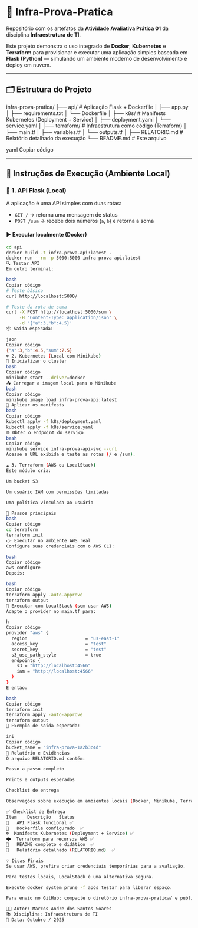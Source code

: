 # 🧩 Infra-Prova-Pratica

Repositório com os artefatos da **Atividade Avaliativa Prática 01** da disciplina **Infraestrutura de TI**.

Este projeto demonstra o uso integrado de **Docker**, **Kubernetes** e **Terraform** para provisionar e executar uma aplicação simples baseada em **Flask (Python)** — simulando um ambiente moderno de desenvolvimento e deploy em nuvem.

---

## 🗂️ Estrutura do Projeto

infra-prova-pratica/
├── api/ # Aplicação Flask + Dockerfile
│ ├── app.py
│ ├── requirements.txt
│ └── Dockerfile
│
├── k8s/ # Manifests Kubernetes (Deployment + Service)
│ ├── deployment.yaml
│ └── service.yaml
│
├── terraform/ # Infraestrutura como código (Terraform)
│ ├── main.tf
│ ├── variables.tf
│ └── outputs.tf
│
├── RELATORIO.md # Relatório detalhado da execução
└── README.md # Este arquivo

yaml
Copiar código

---

## 🚀 Instruções de Execução (Ambiente Local)

### 🐍 1. API Flask (Local)

A aplicação é uma API simples com duas rotas:
- `GET /` → retorna uma mensagem de status  
- `POST /sum` → recebe dois números (`a`, `b`) e retorna a soma

#### ▶️ Executar localmente (Docker)

```bash
cd api
docker build -t infra-prova-api:latest .
docker run --rm -p 5000:5000 infra-prova-api:latest
🔍 Testar API
Em outro terminal:

bash
Copiar código
# Teste básico
curl http://localhost:5000/

# Teste da rota de soma
curl -X POST http://localhost:5000/sum \
     -H "Content-Type: application/json" \
     -d '{"a":3,"b":4.5}'
📦 Saída esperada:

json
Copiar código
{"a":3,"b":4.5,"sum":7.5}
☸️ 2. Kubernetes (Local com Minikube)
🔧 Inicializar o cluster
bash
Copiar código
minikube start --driver=docker
📤 Carregar a imagem local para o Minikube
bash
Copiar código
minikube image load infra-prova-api:latest
📜 Aplicar os manifests
bash
Copiar código
kubectl apply -f k8s/deployment.yaml
kubectl apply -f k8s/service.yaml
🌐 Obter o endpoint do serviço
bash
Copiar código
minikube service infra-prova-api-svc --url
Acesse a URL exibida e teste as rotas (/ e /sum).

☁️ 3. Terraform (AWS ou LocalStack)
Este módulo cria:

Um bucket S3

Um usuário IAM com permissões limitadas

Uma política vinculada ao usuário

🧭 Passos principais
bash
Copiar código
cd terraform
terraform init
👉 Executar no ambiente AWS real
Configure suas credenciais com o AWS CLI:

bash
Copiar código
aws configure
Depois:

bash
Copiar código
terraform apply -auto-approve
terraform output
🧱 Executar com LocalStack (sem usar AWS)
Adapte o provider no main.tf para:

h
Copiar código
provider "aws" {
  region                      = "us-east-1"
  access_key                  = "test"
  secret_key                  = "test"
  s3_use_path_style           = true
  endpoints {
    s3 = "http://localhost:4566"
    iam = "http://localhost:4566"
  }
}
E então:

bash
Copiar código
terraform init
terraform apply -auto-approve
terraform output
📄 Exemplo de saída esperada:

ini
Copiar código
bucket_name = "infra-prova-1a2b3c4d"
🧾 Relatório e Evidências
O arquivo RELATORIO.md contém:

Passo a passo completo

Prints e outputs esperados

Checklist de entrega

Observações sobre execução em ambientes locais (Docker, Minikube, Terraform)

✅ Checklist de Entrega
Item	Descrição	Status
🧠	API Flask funcional	✅
🐳	Dockerfile configurado	✅
☸️	Manifests Kubernetes (Deployment + Service)	✅
🌩️	Terraform para recursos AWS	✅
📘	README completo e didático	✅
🧾	Relatório detalhado (RELATORIO.md)	✅

💡 Dicas Finais
Se usar AWS, prefira criar credenciais temporárias para a avaliação.

Para testes locais, LocalStack é uma alternativa segura.

Execute docker system prune -f após testar para liberar espaço.

Para envio no GitHub: compacte o diretório infra-prova-pratica/ e publique.

👨‍💻 Autor: Marcos Andre dos Santos Soares
📚 Disciplina: Infraestrutura de TI
🏫 Data: Outubro / 2025
